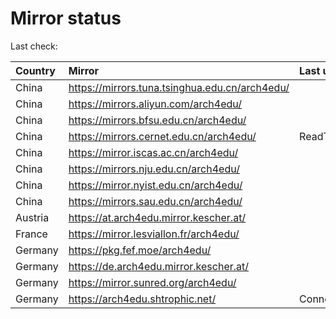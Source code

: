 <script src="./time.js"></script>
# Mirror status
Last check: <script type="text/javascript">localize(1760603663.139289);</script>

|Country|Mirror|Last update|
|:------|:-----|:----------|
|China|https://mirrors.tuna.tsinghua.edu.cn/arch4edu/|<script type="text/javascript">localize(1760554012);</script>|
|China|https://mirrors.aliyun.com/arch4edu/|<script type="text/javascript">localize(1760554012);</script>|
|China|https://mirrors.bfsu.edu.cn/arch4edu/|<script type="text/javascript">localize(1760554012);</script>|
|China|https://mirrors.cernet.edu.cn/arch4edu/|ReadTimeout|
|China|https://mirror.iscas.ac.cn/arch4edu/|<script type="text/javascript">localize(1760554012);</script>|
|China|https://mirrors.nju.edu.cn/arch4edu/|<script type="text/javascript">localize(1760554012);</script>|
|China|https://mirror.nyist.edu.cn/arch4edu/|<script type="text/javascript">localize(1760554012);</script>|
|China|https://mirrors.sau.edu.cn/arch4edu/|<script type="text/javascript">localize(1756795646);</script>|
|Austria|https://at.arch4edu.mirror.kescher.at/|<script type="text/javascript">localize(1760554012);</script>|
|France|https://mirror.lesviallon.fr/arch4edu/|<script type="text/javascript">localize(1760554012);</script>|
|Germany|https://pkg.fef.moe/arch4edu/|<script type="text/javascript">localize(1760554012);</script>|
|Germany|https://de.arch4edu.mirror.kescher.at/|<script type="text/javascript">localize(1760554012);</script>|
|Germany|https://mirror.sunred.org/arch4edu/|<script type="text/javascript">localize(1760554012);</script>|
|Germany|https://arch4edu.shtrophic.net/|ConnectionError|

<script src="./tablefilter/tablefilter.js"></script>
<script src="./table.js"></script>